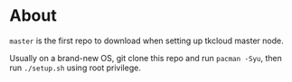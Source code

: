 About
=====
`master` is the first repo to download when setting up
tkcloud master node.

Usually on a brand-new OS, git clone this repo and run
`pacman -Syu`, then run `./setup.sh` using root privilege.
